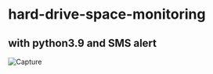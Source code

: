 # hard-drive-space-monitoring
## with python3.9 and SMS alert
![Capture](https://user-images.githubusercontent.com/23629581/129070056-6e85186b-0647-4f83-bb09-ece24340e5b3.JPG)
